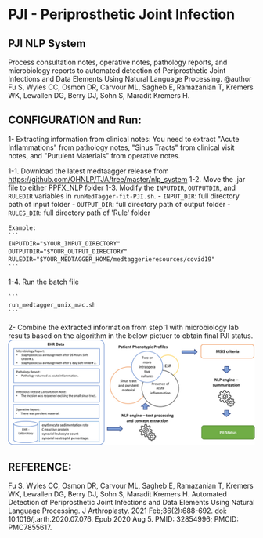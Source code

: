 # PJI - Periprosthetic Joint Infection
  
## PJI NLP System
Process consultation notes, operative notes, pathology reports, and microbiology reports to automated detection of Periprosthetic Joint Infections and Data Elements Using Natural Language Processing.
@author Fu S, Wyles CC, Osmon DR, Carvour ML, Sagheb E, Ramazanian T, Kremers WK, Lewallen DG, Berry DJ, Sohn S, Maradit Kremers H.
 
## CONFIGURATION and Run:
1- Extracting information from clinical notes:
You need to extract "Acute Inflammations" from pathology notes, "Sinus Tracts" from clinical visit notes, and "Purulent Materials" from operative notes.

1-1. Download the latest medtaagger release from https://github.com/OHNLP/TJA/tree/master/nlp_system 
1-2. Move the .jar file to either PPFX_NLP folder
1-3. Modify the `INPUTDIR`, `OUTPUTDIR`, and `RULEDIR` variables in `runMedTagger-fit-PJI.sh`.
    - `INPUT_DIR`: full directory path of input folder 
    - `OUTPUT_DIR`: full directory path of output folder
    - `RULES_DIR`: full directory path of 'Rule' folder
    
    Example:
    ```
    INPUTDIR="$YOUR_INPUT_DIRECTORY"
    OUTPUTDIR="$YOUR_OUTPUT_DIRECTORY"
    RULEDIR="$YOUR_MEDTAGGER_HOME/medtaggerieresources/covid19"
    ```
    
1-4. Run the batch file

    ```
    run_medtagger_unix_mac.sh
    ```
2- Combine the extracted information from step 1 with microbiology lab results based on the algorithm in the below pictuer to obtain final PJI status.
![Process for extracting and classifying PJI status](https://raw.githubusercontent.com/OHNLP/TJA/master/module/PJI_NLP/nihms-1623200-f0001.jpg)




## REFERENCE: 
Fu S, Wyles CC, Osmon DR, Carvour ML, Sagheb E, Ramazanian T, Kremers WK, Lewallen DG, Berry DJ, Sohn S, Maradit Kremers H. Automated Detection of Periprosthetic Joint Infections and Data Elements Using Natural Language Processing. J Arthroplasty. 2021 Feb;36(2):688-692. doi: 10.1016/j.arth.2020.07.076. Epub 2020 Aug 5. PMID: 32854996; PMCID: PMC7855617.
